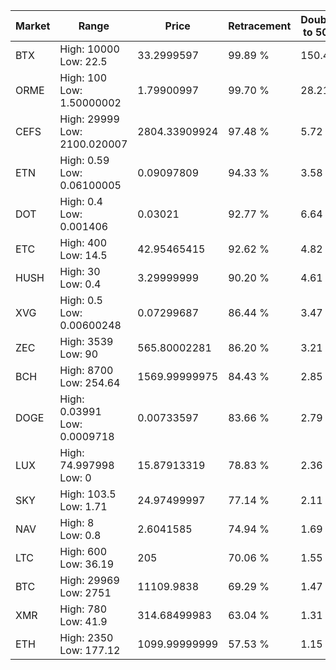 | Market | Range | Price| Retracement | Doubles to 50% |
| --- | --- | --- | --- | --- |
| BTX | High: 10000<br />Low: 22.5 | 33.2999597 | 99.89 % | 150.49 |
| ORME | High: 100<br />Low: 1.50000002 | 1.79900997 | 99.70 % | 28.21 |
| CEFS | High: 29999<br />Low: 2100.020007 | 2804.33909924 | 97.48 % | 5.72 |
| ETN | High: 0.59<br />Low: 0.06100005 | 0.09097809 | 94.33 % | 3.58 |
| DOT | High: 0.4<br />Low: 0.001406 | 0.03021 | 92.77 % | 6.64 |
| ETC | High: 400<br />Low: 14.5 | 42.95465415 | 92.62 % | 4.82 |
| HUSH | High: 30<br />Low: 0.4 | 3.29999999 | 90.20 % | 4.61 |
| XVG | High: 0.5<br />Low: 0.00600248 | 0.07299687 | 86.44 % | 3.47 |
| ZEC | High: 3539<br />Low: 90 | 565.80002281 | 86.20 % | 3.21 |
| BCH | High: 8700<br />Low: 254.64 | 1569.99999975 | 84.43 % | 2.85 |
| DOGE | High: 0.03991<br />Low: 0.0009718 | 0.00733597 | 83.66 % | 2.79 |
| LUX | High: 74.997998<br />Low: 0 | 15.87913319 | 78.83 % | 2.36 |
| SKY | High: 103.5<br />Low: 1.71 | 24.97499997 | 77.14 % | 2.11 |
| NAV | High: 8<br />Low: 0.8 | 2.6041585 | 74.94 % | 1.69 |
| LTC | High: 600<br />Low: 36.19 | 205 | 70.06 % | 1.55 |
| BTC | High: 29969<br />Low: 2751 | 11109.9838 | 69.29 % | 1.47 |
| XMR | High: 780<br />Low: 41.9 | 314.68499983 | 63.04 % | 1.31 |
| ETH | High: 2350<br />Low: 177.12 | 1099.99999999 | 57.53 % | 1.15 |
